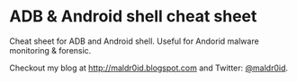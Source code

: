 ADB & Android shell cheat sheet
==============

Cheat sheet for ADB and Android shell. Useful for Andorid malware monitoring & forensic.

Checkout my blog at http://maldr0id.blogspot.com and Twitter: [@maldr0id](https://twitter.com/maldr0id). 
